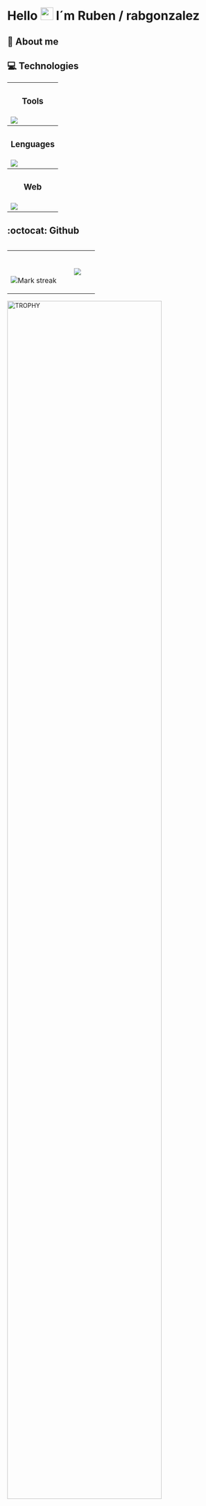 <h1 align:"center">Hello <img src="https://github.com/TheDudeThatCode/TheDudeThatCode/blob/master/Assets/Hi.gif" width="29px"> I´m Ruben / rabgonzalez</h1> 

<h2>🤵 About me</h2>

<h2>💻 Technologies</h2>
<table>
  <tr>
    <th><h3>Tools</h3></th>
  </tr>
  <tr>
    <td>
      <a href="https://skillicons.dev">
        <img src="https://skillicons.dev/icons?i=laravel,react,node,nodemon,git" />
      </a>
    </td>
  </tr>
  <tr>
    <th><h3>Lenguages</h3></th>
  </tr>
  <tr>
    <td>
      <a href="https://skillicons.dev">
        <img src="https://skillicons.dev/icons?i=java,php" />
      </a>
    </td>
  </tr>
  <tr>
    <th><h3>Web</h3></th>
  </tr>
  <tr>
    <td>
       <a href="https://skillicons.dev">
        <img src="https://skillicons.dev/icons?i=html,css,js,bootstrap" />
      </a>
    </td>
  </tr>
</table>
<p align="center">
  
</p>

<h2>:octocat: Github</h2>

<!--- stats (start) -->
<p align="center">
<table align="left">
<tr border="none">
<td width="60%" align="center">

  <br></br>
  <img  title="🔥 Get streak stats for your profile at git.io/streak-stats" alt="Mark streak" src="https://github-readme-streak-stats.herokuapp.com/?user=rabgonzalez&theme=dark&hide_border=false" /> 
</td>

<td width="40%" align="center">

  <img  align="center"  src="https://github-readme-stats.anuraghazra1.vercel.app/api/top-langs/?username=rabgonzalez&theme=dark&hide_border=false&no-bg=true&no-frame=true&langs_count=10"/>

  </td>
</tr>
</table>
<!--- stats (end) -->

<!--- trophy (start) -->
<div align=left>
  <a href="https://github.com/ryo-ma/github-profile-trophy" title="Go to Source">
      <img align="center" width=84% src="https://github-profile-trophy.vercel.app/?username=rabgonzalez&theme=radical&row=1&column=7&margin-h=15&margin-w=5&no-bg=true" alt="TROPHY" />
    </a>
</div>
<!--- trophy (end) -->
</p> 

<h3>Contacto</h3>

